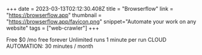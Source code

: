 +++
date = 2023-03-13T02:12:30.408Z
title = "Browserflow"
link = "https://browserflow.app"
thumbnail = "https://browserflow.app/favicon.png"
snippet="Automate your work on any website"
tags = ["web-crawler"]
+++

Free $0 /mo
free forever
Unlimited runs
1 minute per run
CLOUD AUTOMATION: 30 minutes / month

